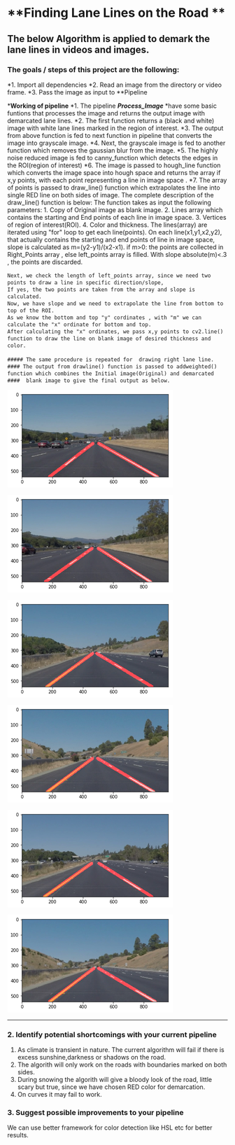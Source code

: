 
# **Finding Lane Lines on the Road ** 

## The below Algorithm is applied to demark the lane lines in videos and images.

### The goals / steps of this project are the following:

*1. Import all dependencies
*2. Read an image from the directory or video frame.
*3. Pass the image as input to **Pipeline

***Working of pipeline**
*1. The pipeline ***Process_Image*** *have some basic funtions that processes the image and returns the output image with demarcated lane lines.
*2. The first function returns a (black and white) image with white lane lines marked in the region of interest.
*3. The output from above function is fed to next function in pipeline that converts the image into grayscale image.
*4. Next, the grayscale image is fed to another function which removes the gaussian blur from the image.
*5. The highly noise reduced image is fed to canny_function which detects the edges in the ROI(region of interest)
*6. The image is passed to hough_line function which converts the image space into hough space and returns the array if x,y points,
    with each point representing a line in image space .
*7. The array of points is passed to draw_line() function which extrapolates the line into single RED line on both sides of image.
    The complete description of the draw_line() function is below:
    The function takes as input the following parameters: 
    1. Copy of Original image as blank image.
    2. Lines array which contains the starting and End points of each line in image space.
    3. Vertices of region of interest(ROI).
    4. Color and thickness.
    The lines(array) are iterated using "for" loop to get each line(points).
    On each line(x1,y1,x2,y2), that actually contains the starting and end points of line in image space,
    slope is calculated as m=(y2-y1)/(x2-x1).
    if m>0: the points are collected in Right_Points array , 
    else left_points array is filled.
    With slope absolute(m)<.3 , the points are discarded.
    
    Next, we check the length of left_points array, since we need two points to draw a line in specific direction/slope,
    If yes, the two points are taken from the array and slope is calculated.
    Now, we have slope and we need to extrapolate the line from bottom to top of the ROI.
    As we know the bottom and top "y" cordinates , with "m" we can calculate the "x" ordinate for bottom and top.
    After calculating the "x" ordinates, we pass x,y points to cv2.line() function to draw the line on blank image of desired thickness and     color.
    
    ##### The same procedure is repeated for  drawing right lane line.
    #### The output from drawline() function is passed to addweighted() function which combines the Initial image(Original) and demarcated
    ####  blank image to give the final output as below.
    
![png](output_3_0.png)

![png](output_3_1.png)

![png](output_3_2.png)

![png](output_3_3.png)

![png](output_3_4.png)

![png](output_3_5.png)
  
---



### 2. Identify potential shortcomings with your current pipeline


1. As climate is transient in nature. The current algorithm will fail if there is excess sunshine,darkness or shadows on the road.
2. The algorith will only work on the roads with boundaries marked on both sides.
3. During snowing the algorith will give a bloody look of the road, little scary but true, since we have chosen RED color for demarcation.
4. On curves it may fail to work.

### 3. Suggest possible improvements to your pipeline

We can use better framework for color detection like HSL etc for better results.

